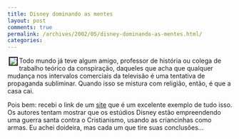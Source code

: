 ```yaml
---
title: Disney dominando as mentes
layout: post
comments: true
permalink: /archives/2002/05/disney-dominando-as-mentes.html/
categories:
---
```

<img src='//chester.me/img/blig/brancadeneve.gif' align="left" hspace=3 border=2>Todo mundo já teve algum amigo, professor de história ou colega de trabalho teórico da conspiração, daqueles que acha que qualquer mudança nos intervalos comerciais da televisão é uma tentativa de propaganda subliminar. Quando isso se mistura com religião, então, é que a casa cai.

Pois bem: recebi o link de um <a href="http://www.inimigomeu.hpg.ig.com.br/disney1.htm" >site</a> que é um excelente exemplo de tudo isso. Os autores tentam mostrar que os estúdios Disney estão empreendendo uma guerra santa contra o Cristianismo, usando as criancinhas como armas. Eu achei doideira, mas cada um que tire suas conclusões&#8230;
